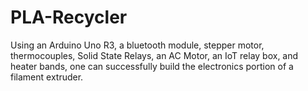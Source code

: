 # PLA-Recycler
Using an Arduino Uno R3, a bluetooth module, stepper motor, thermocouples, Solid State Relays, an AC Motor, an IoT relay box, and heater bands, one can successfully build the electronics portion of a filament extruder. 
